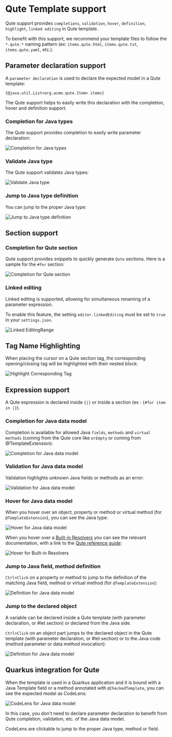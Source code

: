 # Qute Template support

Qute support provides `completions`, `validation`, `hover`, `definition`, `highlight`, `linked editing` in Qute template.

To benefit with this support, we recommend your template files to follow the `*.qute.*` naming pattern (ex: `items.qute.html`, `items.qute.txt`, `items.qute.yaml`, etc.).

## Parameter declaration support

A `parameter declaration` is used to declare the expected model in a Qute template:

```
{@java.util.List<org.acme.qute.Item> items}
```

The Qute support helps to easily write this declaration with the completion, hover and definition support.

### Completion for Java types

The Qute support provides completion to easily write parameter declaration:

![Completion for Java types](images/QuteTemplateParameterDeclarationCompletion.gif)

### Validate Java type

The Qute support validates Java types:

![Validate Java type](images/QuteTemplateParameterDeclarationValidation.png)

### Jump to Java type definition

You can jump to the proper Java type:

![Jump to Java type definition](images/QuteTemplateParameterDeclarationDefinition.gif)

## Section support

### Completion for Qute section

Qute support provides snippets to quickly generate `Qute` sections. Here is a sample for the `#for` section:

![Completion for Qute section](images/QuteTemplateSectionSnippetCompletion.gif)

### Linked editing

Linked editing is supported, allowing for simultaneous renaming of a parameter expression.

To enable this feature, the setting `editor.linkedEditing` must be set to `true` in your `settings.json`.

![Linked EditingRange](images/QuteTemplateLinkedEditingRange.gif)

## Tag Name Highlighting

When placing the cursor on a Qute section tag, the corresponding opening/closing tag will be highlighted with their nested block:

![Highlight Corresponding Tag](images/QuteTemplateSectionHighlighting.gif)

## Expression support

A Qute expression is declared inside `{|}` or inside a section (ex : `{#for item in |}`).

### Completion for Java data model

Completion is available for allowed Java `fields`, `methods` and `virtual methods` (coming from the Qute core like `orEmpty` or coming from @TemplateExtension):

![Completion for Java data model](images/QuteTemplateCompletionForJavaDataModel.gif)

### Validation for Java data model

Validation highlights unknown Java fields or methods as an error:

![Validation for Java data model](images/QuteTemplateValidationForJavaDataModel.png)

### Hover for Java data model

When you hover over an object, property or method or virtual method (for `@TemplateExtension`), you can see the Java type:

![Hover for Java data model](images/QuteTemplateHoverForJavaDataModel.gif)

When you hover over a [Built-in Resolvers](https://quarkus.io/guides/qute-reference#built-in-resolvers) you can see the relevant documentation, with a link to the [Qute reference guide](https://quarkus.io/guides/qute-reference):

![Hover for Built-in Resolvers](images/QuteTemplateHoverForBuildInResolver.png)

### Jump to Java field, method definition

`Ctrl+Click` on a property or method to jump to the definition of the matching Java field, method or virtual method (for `@TemplateExtension`):

![Definition for Java data model](images/QuteTemplateDefinitionForJavaDataModel.gif)

### Jump to the declared object

A variable can be declared inside a Qute template (with parameter declaration, or #let section) or declared from the Java side.

`Ctrl+Click` on an object part jumps to the declared object in the Qute template (with parameter declaration, or #let section) or to the Java code (method parameter or data method invocation):

![Definition for Java data model](images/QuteTemplateDefinitionForObject.gif)

## Quarkus integration for Qute

When the template is used in a Quarkus application and it is bound with a Java Template field or a method annotated with `@CheckedTemplate`, you can see the expected model as CodeLens:

![CodeLens for Java data model](images/QuteTemplateCodeLensJavaDataModel.png)

In this case, you don't need to declare parameter declaration to benefit from Qute completion, validation, etc. of the Java data model.

CodeLens are clickable to jump to the proper Java type, method or field.